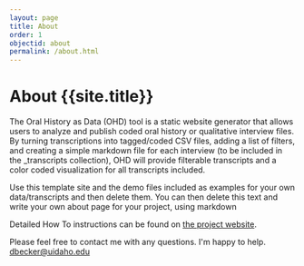 ```yaml
---
layout: page
title: About 
order: 1
objectid: about
permalink: /about.html
---
```

# About {{site.title}}

The Oral History as Data (OHD) tool is a static website generator that allows users to analyze and publish coded oral history or qualitative interview files. By turning transcriptions into tagged/coded CSV files, adding a list of filters, and creating a simple markdown file for each interview (to be included in the _transcripts collection), OHD will provide filterable transcripts and a color coded visualization for all transcripts included. 

Use this template site and the demo files included as examples for your own data/transcripts and then delete them. You can then delete this text and write your own about page for your project, using markdown 

Detailed How To instructions can be found on [the project website](https://uidaholib.github.io/oral-history-as-data/). 

Please feel free to contact me with any questions. I'm happy to help. <dbecker@uidaho.edu>


 




